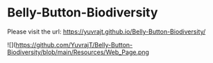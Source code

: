 # Belly-Button-Biodiversity

Please visit the url: https://yuvrajt.github.io/Belly-Button-Biodiversity/


![](https://github.com/YuvrajT/Belly-Button-Biodiversity/blob/main/Resources/Web_Page.png
